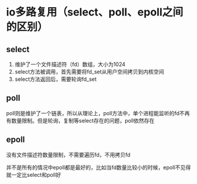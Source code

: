 # io多路复用（select、poll、epoll之间的区别）

## select

1. 维护了一个文件描述符（fd）数组，大小为1024
2. select方法被调用，首先需要将fd_set从用户空间拷贝到内核空间
3. select方法返回后，需要轮询fd_set

## poll

poll则是维护了一个链表，所以从理论上，poll方法中，单个进程能监听的fd不再有数量限制。但是轮询，复制等select存在的问题，poll依然存在

## epoll

没有文件描述符数量限制，不需要遍历fd，不用拷贝fd

并不是所有的情况中epoll都是最好的，比如当fd数量比较小的时候，epoll不见得就一定比select和poll好
